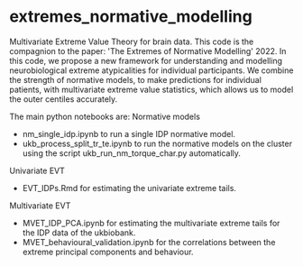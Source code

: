 # extremes_normative_modelling
Multivariate Extreme Value Theory for brain data.
This code is the compagnion to the paper: 'The Extremes of Normative Modelling' 2022.
In this code, we propose a new framework for understanding and modelling neurobiological extreme atypicalities for individual participants. 
We combine the strength of normative models, to make predictions for individual patients, with multivariate extreme value statistics, which allows us to model the outer centiles accurately.

The main python notebooks are:
Normative models
- nm_single_idp.ipynb to run a single IDP normative model.
- ukb_process_split_tr_te.ipynb to run the normative models on the cluster using the script ukb_run_nm_torque_char.py automatically. 

Univariate EVT
- EVT_IDPs.Rmd for estimating the univariate extreme tails.

Multivariate EVT
- MVET_IDP_PCA.ipynb for estimating the multivariate extreme tails for the IDP data of the ukbiobank.
- MVET_behavioural_validation.ipynb for the correlations between the extreme principal components and behaviour.